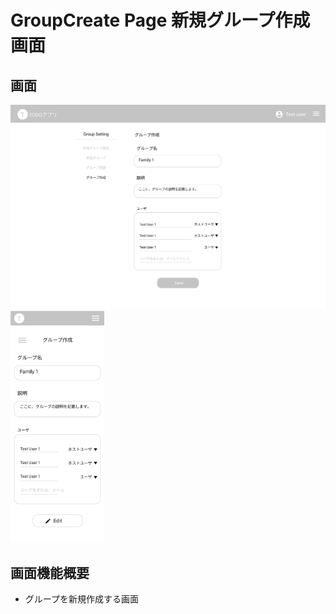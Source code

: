 # GroupCreate Page 新規グループ作成画面

## 画面

<img src="./img/group-create/group%20create.png" width="600">
<img src="./img//group-create/grouo-create-phone.png" width="150">

## 画面機能概要

- グループを新規作成する画面
